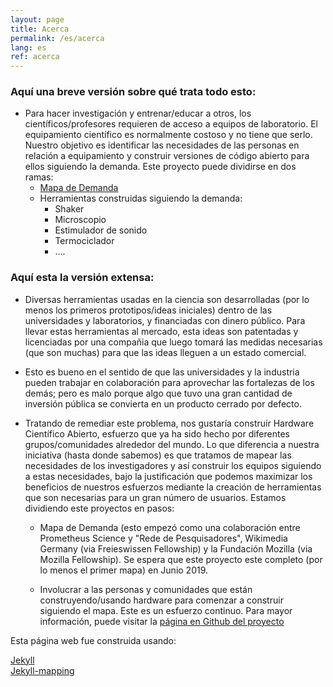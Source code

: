 ```yaml
---
layout: page
title: Acerca
permalink: /es/acerca
lang: es
ref: acerca
---
```

### Aquí una breve versión sobre qué trata todo esto:
- Para hacer investigación y entrenar/educar a otros, los científicos/profesores requieren de acceso a equipos de laboratorio. El equipamiento científico es normalmente costoso y no tiene que serlo. Nuestro objetivo es identificar las necesidades de las personas en relación a equipamiento y construir versiones de código abierto para ellos siguiendo la demanda. Este proyecto puede dividirse en dos ramas:
  - [Mapa de Demanda](https://github.com/FOSH-following-demand/map_fosh_demand)
  - Herramientas construidas siguiendo la demanda:
    - Shaker
    - Microscopio
    - Estimulador de sonido
    - Termociclador
    - ....

### Aquí esta la versión extensa:
- Diversas herramientas usadas en la ciencia son desarrolladas (por lo menos los primeros prototipos/ideas iniciales) dentro de las universidades y laboratorios, y financiadas con dinero público. Para llevar estas herramientas al mercado, esta ideas son patentadas y licenciadas por una compañia que luego tomará las medidas necesarias (que son muchas) para que las ideas lleguen a un estado comercial.
 
- Esto es bueno en el sentido de que las universidades y la industria pueden trabajar en colaboración para aprovechar las fortalezas de los demás; pero es malo porque algo que tuvo una gran cantidad de inversión pública se convierta en un producto cerrado por defecto. 

- Tratando de remediar este problema, nos gustaría construir Hardware Científico Abierto, esfuerzo que ya ha sido hecho por diferentes grupos/comunidades alrededor del mundo. Lo que diferencia a nuestra iniciativa (hasta donde sabemos) es que tratamos de mapear las necesidades de los investigadores y así construir los equipos siguiendo a estas necesidades, bajo la justificación que podemos maximizar los beneficios de nuestros esfuerzos mediante la creación de herramientas que son necesarias para un gran número de usuarios. Estamos dividiendo este proyectos en pasos:
 
  -  Mapa de Demanda (esto empezó como una colaboración entre Prometheus Science y "Rede de Pesquisadores", Wikimedia Germany (via Freieswissen Fellowship) y la Fundación Mozilla (via Mozilla Fellowship). Se espera que este proyecto este completo (por lo menos el primer mapa) en Junio 2019.

  -  Involucrar a las personas y comunidades que están construyendo/usando hardware para comenzar a construir siguiendo el mapa. Este es un esfuerzo continuo. Para mayor información, puede visitar la [página en Github del proyecto](https://github.com/FOSH-following-demand)


Esta página web fue construida usando:

[Jekyll](https://jekyllrb.com)  
[Jekyll-mapping](https://github.com/matthewowen/jekyll-mapping)
